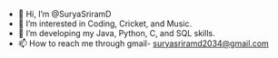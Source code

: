 - 👋 Hi, I’m @SuryaSriramD
- 👀 I’m interested in Coding, Cricket, and Music.
- 🌱 I’m developing my Java, Python, C, and SQL skills.
- 📫 How to reach me through gmail- suryasriramd2034@gmail.com


